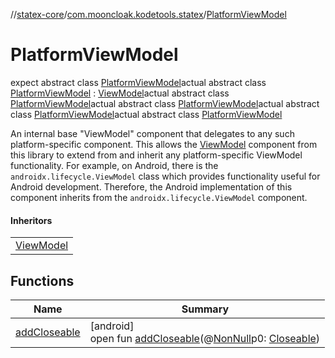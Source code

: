 //[statex-core](../../../index.md)/[com.mooncloak.kodetools.statex](../index.md)/[PlatformViewModel](index.md)

# PlatformViewModel

expect abstract class [PlatformViewModel](index.md)actual abstract class [PlatformViewModel](index.md) : [ViewModel](https://developer.android.com/reference/kotlin/androidx/lifecycle/ViewModel.html)actual abstract class [PlatformViewModel](index.md)actual abstract class [PlatformViewModel](index.md)actual abstract class [PlatformViewModel](index.md)actual abstract class [PlatformViewModel](index.md)

An internal base &quot;ViewModel&quot; component that delegates to any such platform-specific component. This allows the [ViewModel](../-view-model/index.md) component from this library to extend from and inherit any platform-specific ViewModel functionality. For example, on Android, there is the `androidx.lifecycle.ViewModel` class which provides functionality useful for Android development. Therefore, the Android implementation of this component inherits from the `androidx.lifecycle.ViewModel` component.

#### Inheritors

| |
|---|
| [ViewModel](../-view-model/index.md) |

## Functions

| Name | Summary |
|---|---|
| [addCloseable](index.md#264516373%2FFunctions%2F596112941) | [android]<br>open fun [addCloseable](index.md#264516373%2FFunctions%2F596112941)(@[NonNull](https://developer.android.com/reference/kotlin/androidx/annotation/NonNull.html)p0: [Closeable](https://docs.oracle.com/javase/8/docs/api/java/io/Closeable.html)) |
